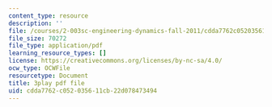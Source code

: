 ```yaml
---
content_type: resource
description: ''
file: /courses/2-003sc-engineering-dynamics-fall-2011/cdda7762c052035611cb22d078473494_iMz0LiqjFmE.pdf
file_size: 70272
file_type: application/pdf
learning_resource_types: []
license: https://creativecommons.org/licenses/by-nc-sa/4.0/
ocw_type: OCWFile
resourcetype: Document
title: 3play pdf file
uid: cdda7762-c052-0356-11cb-22d078473494
---
```

